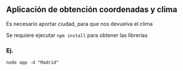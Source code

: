 ## Aplicación de obtención coordenadas y clima

Es necesario aportar ciudad, para que nos devuelva el clima

Se requiere ejecutar ```npm install``` para obtener las librerías

### Ej. 
```node app -d "Madrid"```